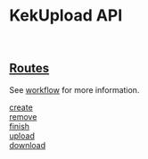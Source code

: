 # KekUpload API

<br>

<h2><a href="#">Routes</a></h2>

See [workflow](../workflow) for more information.

<a href="create">create</a><br>
<a href="remove">remove</a><br>
<a href="finish">finish</a><br>
<a href="upload">upload</a><br>
<a href="download">download</a><br>